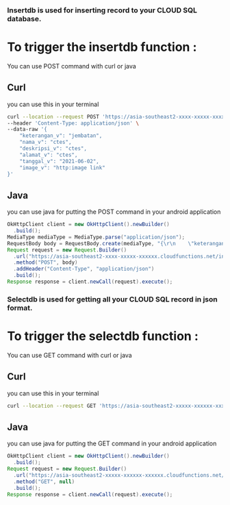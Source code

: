 ### Insertdb is used for inserting record to your CLOUD SQL database.

# To trigger the insertdb function :

You can use POST command with curl or java

## Curl
you can use this in your terminal

```bash
curl --location --request POST 'https://asia-southeast2-xxxx-xxxxx-xxxxxx.cloudfunctions.net/insertdb' \
--header 'Content-Type: application/json' \
--data-raw '{
    "keterangan_v": "jembatan",
    "nama_v": "ctes",
    "deskripsi_v": "ctes",
    "alamat_v": "ctes",
    "tanggal_v": "2021-06-02",
    "image_v": "http:image link"
}'
```

## Java
you can use java for putting the POST command in your android application
```java
OkHttpClient client = new OkHttpClient().newBuilder()
  .build();
MediaType mediaType = MediaType.parse("application/json");
RequestBody body = RequestBody.create(mediaType, "{\r\n    \"keterangan_v\": \"jembatan\",\r\n    \"nama_v\": \"nama pelapor\",\r\n    \"deskripsi_v\": \"deskripsi kerusakan\",\r\n    \"alamat_v\": \"lokasi bangunan rusak\",\r\n    \"tanggal_v\": \"2021-06-02\",\r\n    \"image_v\": \"http:image link\"\r\n}");
Request request = new Request.Builder()
  .url("https://asia-southeast2-xxxx-xxxxx-xxxxxx.cloudfunctions.net/insertdb")
  .method("POST", body)
  .addHeader("Content-Type", "application/json")
  .build();
Response response = client.newCall(request).execute();
```
### Selectdb is used for getting all your CLOUD SQL record in json format.
# To trigger the selectdb function :

You can use GET command with curl or java

## Curl
you can use this in your terminal

```bash
curl --location --request GET 'https://asia-southeast2-xxxxx-xxxxxx-xxxxxx.cloudfunctions.net/selectdb'
```

## Java
you can use java for putting the GET command in your android application
```java
OkHttpClient client = new OkHttpClient().newBuilder()
  .build();
Request request = new Request.Builder()
  .url("https://asia-southeast2-xxxxx-xxxxxx-xxxxxx.cloudfunctions.net/selectdb")
  .method("GET", null)
  .build();
Response response = client.newCall(request).execute();
```


